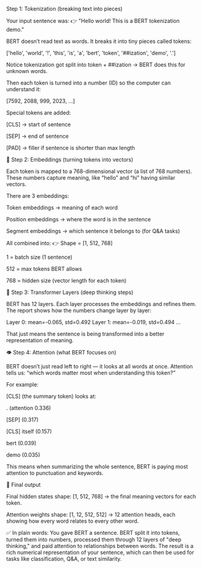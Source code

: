Step 1: Tokenization (breaking text into pieces)

Your input sentence was:
👉 "Hello world! This is a BERT tokenization demo."

BERT doesn’t read text as words. It breaks it into tiny pieces called tokens:

['hello', 'world', '!', 'this', 'is', 'a', 'bert', 'token', '##ization', 'demo', '.']


Notice tokenization got split into token + ##ization → BERT does this for unknown words.

Then each token is turned into a number (ID) so the computer can understand it:

[7592, 2088, 999, 2023, ...]


Special tokens are added:

[CLS] → start of sentence

[SEP] → end of sentence

[PAD] → filler if sentence is shorter than max length

🧮 Step 2: Embeddings (turning tokens into vectors)

Each token is mapped to a 768-dimensional vector (a list of 768 numbers).
These numbers capture meaning, like “hello” and “hi” having similar vectors.

There are 3 embeddings:

Token embeddings → meaning of each word

Position embeddings → where the word is in the sentence

Segment embeddings → which sentence it belongs to (for Q&A tasks)

All combined into:
👉 Shape = [1, 512, 768]

1 = batch size (1 sentence)

512 = max tokens BERT allows

768 = hidden size (vector length for each token)

🔄 Step 3: Transformer Layers (deep thinking steps)

BERT has 12 layers.
Each layer processes the embeddings and refines them.
The report shows how the numbers change layer by layer:

Layer 0: mean=-0.065, std=0.492
Layer 1: mean=-0.019, std=0.494
...


That just means the sentence is being transformed into a better representation of meaning.

👁️ Step 4: Attention (what BERT focuses on)

BERT doesn’t just read left to right — it looks at all words at once.
Attention tells us: “which words matter most when understanding this token?”

For example:

[CLS] (the summary token) looks at:

. (attention 0.336)

[SEP] (0.317)

[CLS] itself (0.157)

bert (0.039)

demo (0.035)

This means when summarizing the whole sentence, BERT is paying most attention to punctuation and keywords.

🎯 Final output

Final hidden states shape: [1, 512, 768] → the final meaning vectors for each token.

Attention weights shape: [1, 12, 512, 512] → 12 attention heads, each showing how every word relates to every other word.

✅ In plain words:
You gave BERT a sentence.
BERT split it into tokens, turned them into numbers, processed them through 12 layers of "deep thinking," and paid attention to relationships between words.
The result is a rich numerical representation of your sentence, which can then be used for tasks like classification, Q&A, or text similarity.